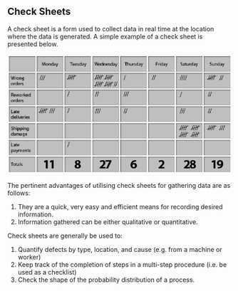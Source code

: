 
Check Sheets
------------

A check sheet is a form used to collect data in real time at the location
where the data is generated. A simple example of a check sheet is presented below.

![](images/CheckSheet1.png "Simple Check Sheet")

The pertinent advantages of utilising check sheets for gathering data are as follows:

1. They are a quick, very easy and efficient means for recording desired information.
2. Information gathered can be either qualitative or quantitative.

Check sheets are generally be used to:

1. Quantify defects by type, location, and cause (e.g. from a machine or worker)
2. Keep track of the completion of steps in a multi-step procedure (i.e. be used as a checklist)
3. Check the shape of the probability distribution of a process.
